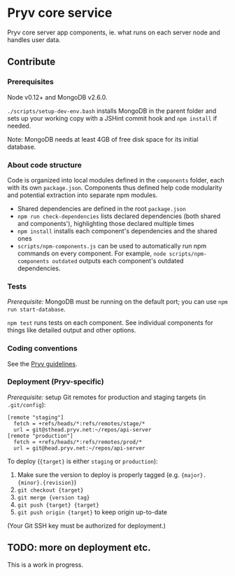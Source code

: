 # Pryv core service

Pryv core server app components, ie. what runs on each server node and handles user data.


## Contribute

### Prerequisites

Node v0.12+ and MongoDB v2.6.0.

`./scripts/setup-dev-env.bash` installs MongoDB in the parent folder and sets up your working copy with a JSHint commit hook and `npm install` if needed.

Note: MongoDB needs at least 4GB of free disk space for its initial database.


### About code structure

Code is organized into local modules defined in the `components` folder, each with its own `package.json`. Components thus defined help code modularity and potential extraction into separate npm modules.

- Shared dependencies are defined in the root `package.json`
- `npm run check-dependencies` lists declared dependencies (both shared and components'), highlighting those declared multiple times
- `npm install` installs each component's dependencies and the shared ones
- `scripts/npm-components.js` can be used to automatically run npm commands on every component. For example, `node scripts/npm-components outdated` outputs each component's outdated dependencies.


### Tests

_Prerequisite:_ MongoDB must be running on the default port; you can use `npm run start-database`.

`npm test` runs tests on each component. See individual components for things like detailed output and other options.


### Coding conventions

See the [Pryv guidelines](http://pryv.github.io/guidelines/).


### Deployment (Pryv-specific)

_Prerequisite:_ setup Git remotes for production and staging targets (in `.git/config`):

```
[remote "staging"]
  fetch = +refs/heads/*:refs/remotes/stage/*
  url = git@sthead.pryv.net:~/repos/api-server
[remote "production"]
  fetch = +refs/heads/*:refs/remotes/prod/*
  url = git@head.pryv.net:~/repos/api-server
```

To deploy (`{target}` is either `staging` or `production`):

1. Make sure the version to deploy is properly tagged (e.g. `{major}.{minor}.{revision}`)
2. `git checkout {target}`
3. `git merge {version tag}`
4. `git push {target} {target}`
5. `git push origin {target}` to keep origin up-to-date

(Your Git SSH key must be authorized for deployment.)


## TODO: more on deployment etc.

This is a work in progress.
